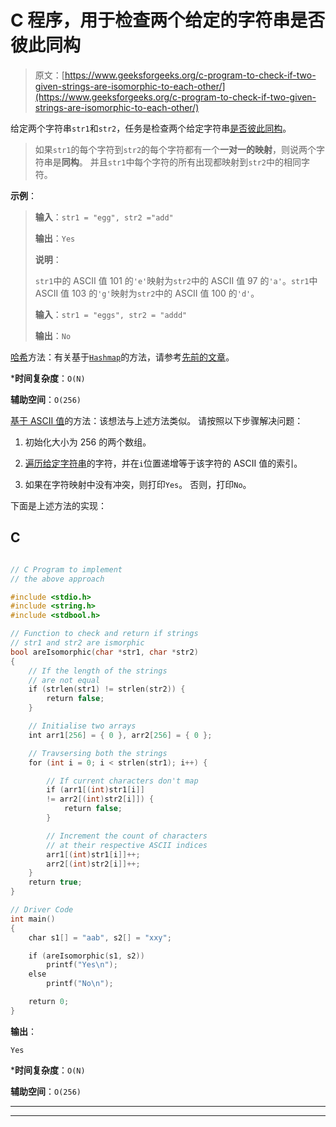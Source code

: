 # C 程序，用于检查两个给定的字符串是否彼此同构

> 原文：[https://www.geeksforgeeks.org/c-program-to-check-if-two-given-strings-are-isomorphic-to-each-other/](https://www.geeksforgeeks.org/c-program-to-check-if-two-given-strings-are-isomorphic-to-each-other/)

给定两个字符串`str1`和`str2`，任务是检查两个给定字符串[是否彼此同构](https://www.geeksforgeeks.org/check-if-two-given-strings-are-isomorphic-to-each-other/)。

> 如果`str1`的每个字符到`str2`的每个字符都有一个**一对一的映射**，则说两个字符串是**同构**。 并且`str1`中每个字符的所有出现都映射到`str2`中的相同字符。

**示例**：

> **输入**：`str1 = "egg", str2 ="add"`
> 
> **输出**：`Yes`
> 
> **说明**：
> 
> `str1`中的 ASCII 值 101 的`'e'`映射为`str2`中的 ASCII 值 97 的`'a'`。`str1`中 ASCII 值 103 的`'g'`映射为`str2`中的 ASCII 值 100 的`'d'`。
> 
> **输入**：`str1 = "eggs", str2 = "addd"`
> 
> **输出**：`No`

[哈希](http://www.geeksforgeeks.org/hashing-data-structure/)方法：有关基于[`Hashmap`](http://www.geeksforgeeks.org/java-util-hashmap-in-java/)的方法，请参考[先前的文章](https://www.geeksforgeeks.org/check-if-two-given-strings-are-isomorphic-to-each-other/)。

***时间复杂度**：`O(N)`

**辅助空间**：`O(256)`

[基于 ASCII 值](https://en.wikipedia.org/wiki/ASCII#Character_order)的方法：该想法与上述方法类似。 请按照以下步骤解决问题：

1.  初始化大小为 256 的两个数组。

2.  [遍历给定字符串](https://www.geeksforgeeks.org/iterate-over-characters-of-a-string-in-python/)的字符，并在`i`位置递增等于该字符的 ASCII 值的索引。

3.  如果在字符映射中没有冲突，则打印`Yes`。 否则，打印`No`。

下面是上述方法的实现：

## C

```c

// C Program to implement 
// the above approach 

#include <stdio.h> 
#include <string.h> 
#include <stdbool.h> 

// Function to check and return if strings 
// str1 and str2 are ismorphic 
bool areIsomorphic(char *str1, char *str2) 
{ 
    // If the length of the strings 
    // are not equal 
    if (strlen(str1) != strlen(str2)) { 
        return false; 
    } 

    // Initialise two arrays 
    int arr1[256] = { 0 }, arr2[256] = { 0 }; 

    // Travsersing both the strings 
    for (int i = 0; i < strlen(str1); i++) { 

        // If current characters don't map 
        if (arr1[(int)str1[i]]  
        != arr2[(int)str2[i]]) { 
            return false; 
        } 

        // Increment the count of characters 
        // at their respective ASCII indices 
        arr1[(int)str1[i]]++; 
        arr2[(int)str2[i]]++; 
    } 
    return true; 
} 

// Driver Code 
int main() 
{ 
    char s1[] = "aab", s2[] = "xxy"; 

    if (areIsomorphic(s1, s2)) 
        printf("Yes\n"); 
    else
        printf("No\n"); 

    return 0; 
} 

```

**输出**：

```
Yes

```

***时间复杂度**：`O(N)`

**辅助空间**：`O(256)`



* * *

* * *



